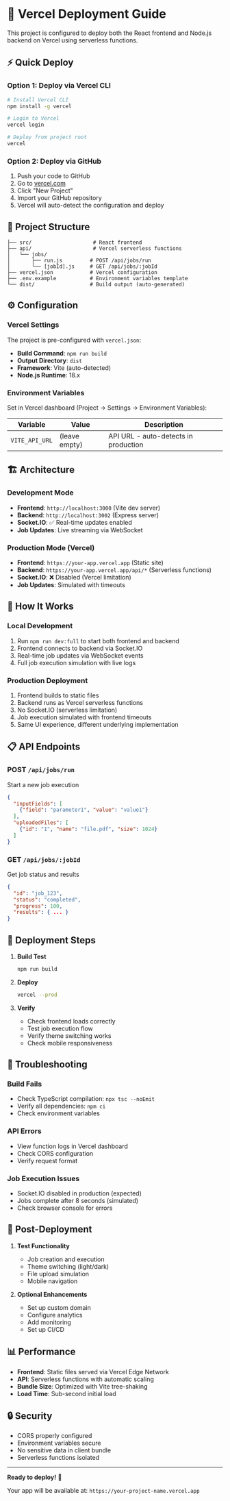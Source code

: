 # 🚀 Vercel Deployment Guide

This project is configured to deploy both the React frontend and Node.js backend on Vercel using serverless functions.

## ⚡ Quick Deploy

### Option 1: Deploy via Vercel CLI
```bash
# Install Vercel CLI
npm install -g vercel

# Login to Vercel
vercel login

# Deploy from project root
vercel
```

### Option 2: Deploy via GitHub
1. Push your code to GitHub
2. Go to [vercel.com](https://vercel.com)
3. Click "New Project"
4. Import your GitHub repository
5. Vercel will auto-detect the configuration and deploy

## 📁 Project Structure

```
├── src/                    # React frontend
├── api/                    # Vercel serverless functions
│   └── jobs/
│       ├── run.js         # POST /api/jobs/run
│       └── [jobId].js     # GET /api/jobs/:jobId
├── vercel.json            # Vercel configuration
├── .env.example           # Environment variables template
└── dist/                  # Build output (auto-generated)
```

## ⚙️ Configuration

### Vercel Settings
The project is pre-configured with `vercel.json`:
- **Build Command**: `npm run build`
- **Output Directory**: `dist`
- **Framework**: Vite (auto-detected)
- **Node.js Runtime**: 18.x

### Environment Variables
Set in Vercel dashboard (Project → Settings → Environment Variables):

| Variable | Value | Description |
|----------|-------|-------------|
| `VITE_API_URL` | (leave empty) | API URL - auto-detects in production |

## 🏗️ Architecture

### Development Mode
- **Frontend**: `http://localhost:3000` (Vite dev server)
- **Backend**: `http://localhost:3002` (Express server)
- **Socket.IO**: ✅ Real-time updates enabled
- **Job Updates**: Live streaming via WebSocket

### Production Mode (Vercel)
- **Frontend**: `https://your-app.vercel.app` (Static site)
- **Backend**: `https://your-app.vercel.app/api/*` (Serverless functions)
- **Socket.IO**: ❌ Disabled (Vercel limitation)
- **Job Updates**: Simulated with timeouts

## 🔄 How It Works

### Local Development
1. Run `npm run dev:full` to start both frontend and backend
2. Frontend connects to backend via Socket.IO
3. Real-time job updates via WebSocket events
4. Full job execution simulation with live logs

### Production Deployment
1. Frontend builds to static files
2. Backend runs as Vercel serverless functions
3. No Socket.IO (serverless limitation)
4. Job execution simulated with frontend timeouts
5. Same UI experience, different underlying implementation

## 📋 API Endpoints

### POST `/api/jobs/run`
Start a new job execution
```json
{
  "inputFields": [
    {"field": "parameter1", "value": "value1"}
  ],
  "uploadedFiles": [
    {"id": "1", "name": "file.pdf", "size": 1024}
  ]
}
```

### GET `/api/jobs/:jobId`
Get job status and results
```json
{
  "id": "job_123",
  "status": "completed",
  "progress": 100,
  "results": { ... }
}
```

## 🚀 Deployment Steps

1. **Build Test**
   ```bash
   npm run build
   ```

2. **Deploy**
   ```bash
   vercel --prod
   ```

3. **Verify**
   - Check frontend loads correctly
   - Test job execution flow
   - Verify theme switching works
   - Check mobile responsiveness

## 🐛 Troubleshooting

### Build Fails
- Check TypeScript compilation: `npx tsc --noEmit`
- Verify all dependencies: `npm ci`
- Check environment variables

### API Errors
- View function logs in Vercel dashboard
- Check CORS configuration
- Verify request format

### Job Execution Issues
- Socket.IO disabled in production (expected)
- Jobs complete after 8 seconds (simulated)
- Check browser console for errors

## 🔗 Post-Deployment

1. **Test Functionality**
   - Job creation and execution
   - Theme switching (light/dark)
   - File upload simulation
   - Mobile navigation

2. **Optional Enhancements**
   - Set up custom domain
   - Configure analytics
   - Add monitoring
   - Set up CI/CD

## 📊 Performance

- **Frontend**: Static files served via Vercel Edge Network
- **API**: Serverless functions with automatic scaling
- **Bundle Size**: Optimized with Vite tree-shaking
- **Load Time**: Sub-second initial load

## 🔒 Security

- CORS properly configured
- Environment variables secure
- No sensitive data in client bundle
- Serverless functions isolated

---

**Ready to deploy!** 🎉

Your app will be available at: `https://your-project-name.vercel.app`